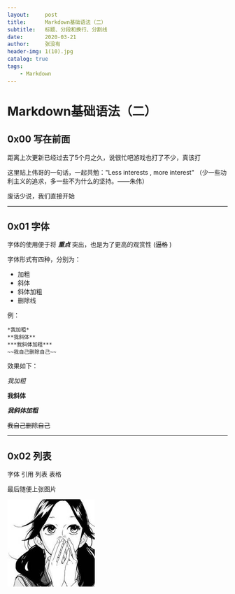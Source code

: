 ```yaml
---
layout:     post
title:      Markdown基础语法（二）
subtitle:   标题、分段和换行、分割线
date:       2020-03-21
author:     张没有
header-img: 1(10).jpg
catalog: true
tags:
    - Markdown
---
```


# Markdown基础语法（二）
## 0x00 写在前面
距离上次更新已经过去了5个月之久，说很忙吧游戏也打了不少，真该打

这里贴上伟哥的一句话，一起共勉："Less interests , more interest"
（少一些功利主义的追求，多一些不为什么的坚持。——朱伟）

废话少说，我们直接开始

---
## 0x01 字体
字体的使用便于将 ***重点*** 突出，也是为了更高的观赏性 (~~逼格~~
)

字体形式有四种，分别为：
- 加粗
- 斜体
- 斜体加粗
- 删除线

例：
```
*我加粗*
**我斜体**
***我斜体加粗***
~~我自己删除自己~~
```
效果如下：

*我加粗*

**我斜体**

***我斜体加粗***

~~我自己删除自己~~

---
## 0x02 列表











字体 
引用
列表
表格


最后随便上张图片

![img](/img/ct/avatar_g.jpg)

